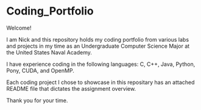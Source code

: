 # Coding_Portfolio

Welcome!

I am Nick and this repository holds my coding portfolio from various labs and projects in my time as an Undergraduate Computer Science Major at the United States Naval Academy.

I have experience coding in the following languages: C, C++, Java, Python, Pony, CUDA, and OpenMP.

Each coding project I chose to showcase in this repositary has an attached README file that dictates the assignment overview.

Thank you for your time.


